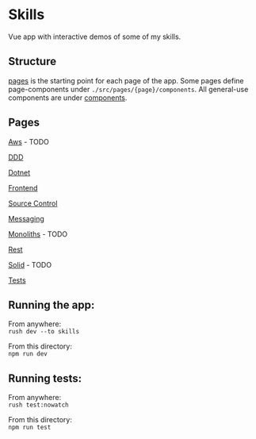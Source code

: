 # Skills

Vue app with interactive demos of some of my skills.

## Structure

[pages](./src/pages) is the starting point for each page of the app. Some pages define
page-components under `./src/pages/{page}/components`. All general-use components
are under [components](./src/components/).

## Pages

[Aws](./src/pages/aws-page/) - TODO

[DDD](./src/pages/ddd-page/)

[Dotnet](./src/pages/dotnet-page/)

[Frontend](./src/pages//frontend-page/)

[Source Control](./src/pages/git-page/)

[Messaging](./src/pages/messaging-page/)

[Monoliths](./src/pages/monoliths-page/) - TODO

[Rest](./src/pages/rest-page/)

[Solid](./src/pages/solid-page/) - TODO

[Tests](./src/pages/tests-page/)

## Running the app:

From anywhere:  
`rush dev --to skills`

From this directory:  
`npm run dev`

## Running tests:

From anywhere:  
`rush test:nowatch`

From this directory:  
`npm run test`
